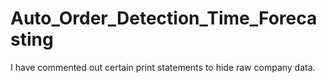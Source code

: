 # Auto_Order_Detection_Time_Forecasting
I have commented out certain print statements to hide raw company data.
